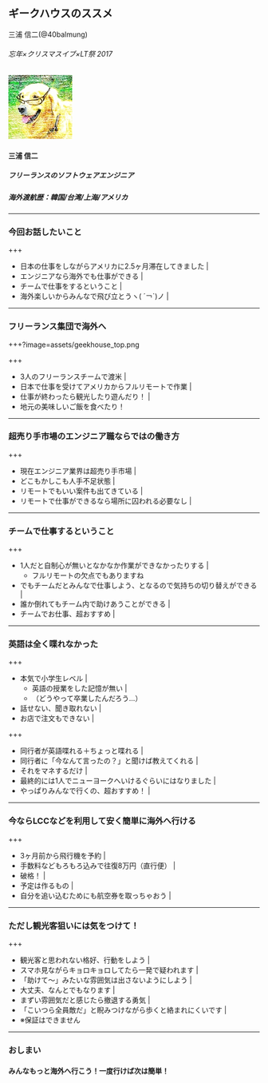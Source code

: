 ## ギークハウスのススメ

三浦 信二(@40balmung)

###### 忘年×クリスマスイブ×LT祭 2017

![ProfileImage](assets/profile.jpg)

#### 三浦 信二
##### フリーランスのソフトウェアエンジニア
##### 海外渡航歴：韓国/台湾/上海/アメリカ


---


### 今回お話したいこと

+++

- 日本の仕事をしながらアメリカに2.5ヶ月滞在してきました |
- エンジニアなら海外でも仕事ができる |
- チームで仕事をするということ |
- 海外楽しいからみんなで飛び立とうヽ( ´￢`)ノ |


---


### フリーランス集団で海外へ

+++?image=assets/geekhouse_top.png

+++

- 3人のフリーランスチームで渡米 |
- 日本で仕事を受けてアメリカからフルリモートで作業 |
- 仕事が終わったら観光したり遊んだり！ |
- 地元の美味しいご飯を食べたり！


---


### 超売り手市場のエンジニア職ならではの働き方

+++

- 現在エンジニア業界は超売り手市場 |
- どこもかしこも人手不足状態 |
- リモートでもいい案件も出てきている |
- リモートで仕事ができるなら場所に囚われる必要なし |


---


### チームで仕事するということ

+++

- 1人だと自制心が無いとなかなか作業ができなかったりする |
  * フルリモートの欠点でもありますね
- でもチームだとみんなで仕事しよう、となるので気持ちの切り替えができる |
- 誰か倒れてもチーム内で助けあうことができる |
- チームでお仕事、超おすすめ |


---


### 英語は全く喋れなかった

+++

- 本気で小学生レベル |
  * 英語の授業をした記憶が無い |
  * （どうやって卒業したんだろう...）
- 話せない、聞き取れない |
- お店で注文もできない |

+++

- 同行者が英語喋れる＋ちょっと喋れる |
- 同行者に「今なんて言ったの？」と聞けば教えてくれる |
- それをマネするだけ |
- 最終的には1人でニューヨークへいけるぐらいにはなりました |
- やっぱりみんなで行くの、超おすすめ！ |


---


### 今ならLCCなどを利用して安く簡単に海外へ行ける

+++

- 3ヶ月前から飛行機を予約 |
- 手数料などもろもろ込みで往復8万円（直行便） |
- 破格！ |
- 予定は作るもの |
- 自分を追い込むためにも航空券を取っちゃおう |


---


### ただし観光客狙いには気をつけて！

+++

- 観光客と思われない格好、行動をしよう |
- スマホ見ながらキョロキョロしてたら一発で疑われます |
- 「助けて〜」みたいな雰囲気は出さないようにしよう |
- 大丈夫、なんとでもなります |
- まずい雰囲気だと感じたら撤退する勇気 |
- 「こいつら全員敵だ」と睨みつけながら歩くと絡まれにくいです |
- ※保証はできません


---


### おしまい

#### みんなもっと海外へ行こう！一度行けば次は簡単！
